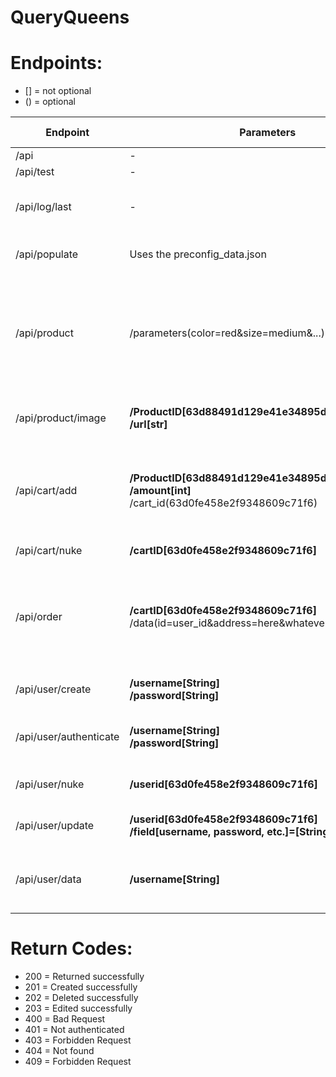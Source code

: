 # QueryQueens

# Endpoints:
 
+ [] = not optional
+ () = optional

| Endpoint               | Parameters                                                                                         | Return type | Function                                                                                              |
|------------------------|----------------------------------------------------------------------------------------------------|-------------|-------------------------------------------------------------------------------------------------------|
| /api                   | -                                                                                                  | String      | testing                                                                                               |
| /api/test              | -                                                                                                  | String      | testing                                                                                               |
| /api/log/last          | -                                                                                                  | json        | Returns the timestamp of the last POST call                                                           |
| /api/populate          | Uses the preconfig_data.json                                                                       | String      | Filling the database with test data                                                                   |
| /api/product           | /parameters(color=red&size=medium&...)                                                             | json        | Returns all products fitting the given parameters <br/>If none are provided returns all products      |
| /api/product/image     | **/ProductID[63d88491d129e41e34895dfc] <br/>/url[str]**                                            | str         | adds or updates an image on a product                                                                 |
| /api/cart/add          | **/ProductID[63d88491d129e41e34895dfc] <br/>/amount[int]** <br/>/cart_id(63d0fe458e2f9348609c71f6) | String(ID)  | Adds a Product to a cart <br/>If no ID is provided creates a new cart                                 |
| /api/cart/nuke         | **/cartID[63d0fe458e2f9348609c71f6]**                                                              | String      | Deletes a cart                                                                                        |
| /api/order             | **/cartID[63d0fe458e2f9348609c71f6]** <br/>/data(id=user_id&address=here&whatever=something&....)  | String      | Creates an order from an existing cart<br/>if id is provided in data, imports all data from that user |
| /api/user/create       | **/username[String] <br/>/password[String]**                                                       | String(ID)  | Creates a user and returns the ID                                                                     |
| /api/user/authenticate | **/username[String] <br/>/password[String]**                                                       | String(ID)  | Authenticates a user and returns their ID                                                             |
| /api/user/nuke         | **/userid[63d0fe458e2f9348609c71f6]**                                                              | String      | Removes a user from the database                                                                      |
| /api/user/update       | **/userid[63d0fe458e2f9348609c71f6] <br/>/field[username, password, etc.]=[String]**               | String      | Edits or adds fields to the users data                                                                |
| /api/user/data         | **/username[String]**                                                                              | json        | Returns the user data, without password or ID                                                         |

# Return Codes:

+ 200 = Returned successfully
+ 201 = Created successfully
+ 202 = Deleted successfully
+ 203 = Edited successfully
+ 400 = Bad Request
+ 401 = Not authenticated
+ 403 = Forbidden Request
+ 404 = Not found
+ 409 = Forbidden Request